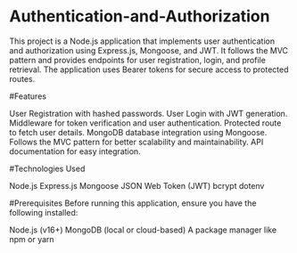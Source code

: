 # Authentication-and-Authorization

This project is a Node.js application that implements user authentication and authorization using Express.js, Mongoose, and JWT. It follows the MVC pattern and provides endpoints for user registration, login, and profile retrieval. The application uses Bearer tokens for secure access to protected routes.

#Features

User Registration with hashed passwords.
User Login with JWT generation.
Middleware for token verification and user authentication.
Protected route to fetch user details.
MongoDB database integration using Mongoose.
Follows the MVC pattern for better scalability and maintainability.
API documentation for easy integration.

#Technologies Used

Node.js
Express.js
Mongoose
JSON Web Token (JWT)
bcrypt
dotenv

#Prerequisites
Before running this application, ensure you have the following installed:

Node.js (v16+)
MongoDB (local or cloud-based)
A package manager like npm or yarn



